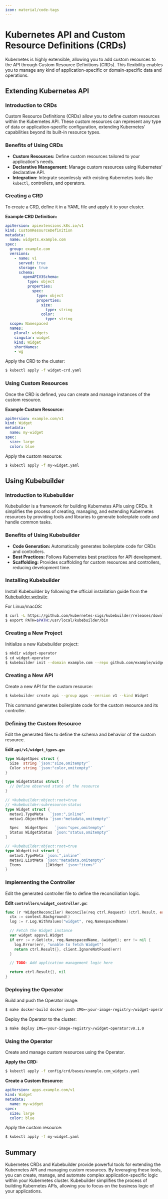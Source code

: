 ```yaml
---
icon: material/code-tags
---
```


# Kubernetes API and Custom Resource Definitions (CRDs)

Kubernetes is highly extensible, allowing you to add custom resources to the API through Custom Resource Definitions (CRDs). This flexibility enables you to manage any kind of application-specific or domain-specific data and operations.

## Extending Kubernetes API

<h3>Introduction to CRDs</h3>

Custom Resource Definitions (CRDs) allow you to define custom resources within the Kubernetes API. These custom resources can represent any type of data or application-specific configuration, extending Kubernetes' capabilities beyond its built-in resource types.

<h3>Benefits of Using CRDs</h3>

- **Custom Resources:** Define custom resources tailored to your application's needs.
- **Declarative Management:** Manage custom resources using Kubernetes' declarative API.
- **Integration:** Integrate seamlessly with existing Kubernetes tools like `kubectl`, controllers, and operators.

<h3>Creating a CRD</h3>

To create a CRD, define it in a YAML file and apply it to your cluster.

**Example CRD Definition:**
```yaml
apiVersion: apiextensions.k8s.io/v1
kind: CustomResourceDefinition
metadata:
  name: widgets.example.com
spec:
  group: example.com
  versions:
    - name: v1
      served: true
      storage: true
      schema:
        openAPIV3Schema:
          type: object
          properties:
            spec:
              type: object
              properties:
                size:
                  type: string
                color:
                  type: string
  scope: Namespaced
  names:
    plural: widgets
    singular: widget
    kind: Widget
    shortNames:
    - wg
```

Apply the CRD to the cluster:
```sh
$ kubectl apply -f widget-crd.yaml
```

<h3>Using Custom Resources</h3>

Once the CRD is defined, you can create and manage instances of the custom resource.

**Example Custom Resource:**
```yaml
apiVersion: example.com/v1
kind: Widget
metadata:
  name: my-widget
spec:
  size: large
  color: blue
```

Apply the custom resource:
```sh
$ kubectl apply -f my-widget.yaml
```

## Using Kubebuilder

<h3>Introduction to Kubebuilder</h3>

Kubebuilder is a framework for building Kubernetes APIs using CRDs. It simplifies the process of creating, managing, and extending Kubernetes resources by providing tools and libraries to generate boilerplate code and handle common tasks.

<h3>Benefits of Using Kubebuilder</h3>

- **Code Generation:** Automatically generates boilerplate code for CRDs and controllers.
- **Best Practices:** Follows Kubernetes best practices for API development.
- **Scaffolding:** Provides scaffolding for custom resources and controllers, reducing development time.

<h3>Installing Kubebuilder</h3>

Install Kubebuilder by following the official installation guide from the [Kubebuilder website](https://kubebuilder.io/).

For Linux/macOS:
```sh
$ curl -L https://github.com/kubernetes-sigs/kubebuilder/releases/download/v2.3.1/kubebuilder_2.3.1_$(uname -s)_$(uname -m).tar.gz | tar -xz -C /usr/local/
$ export PATH=$PATH:/usr/local/kubebuilder/bin
```

<h3>Creating a New Project</h3>

Initialize a new Kubebuilder project:
```sh
$ mkdir widget-operator
$ cd widget-operator
$ kubebuilder init --domain example.com --repo github.com/example/widget-operator
```

<h3>Creating a New API</h3>

Create a new API for the custom resource:
```sh
$ kubebuilder create api --group apps --version v1 --kind Widget
```

This command generates boilerplate code for the custom resource and its controller.

<h3>Defining the Custom Resource</h3>

Edit the generated files to define the schema and behavior of the custom resource.

**Edit `api/v1/widget_types.go`:**
```go
type WidgetSpec struct {
  Size  string `json:"size,omitempty"`
  Color string `json:"color,omitempty"`
}

type WidgetStatus struct {
  // Define observed state of the resource
}

// +kubebuilder:object:root=true
// +kubebuilder:subresource:status
type Widget struct {
  metav1.TypeMeta   `json:",inline"`
  metav1.ObjectMeta `json:"metadata,omitempty"`

  Spec   WidgetSpec   `json:"spec,omitempty"`
  Status WidgetStatus `json:"status,omitempty"`
}

// +kubebuilder:object:root=true
type WidgetList struct {
  metav1.TypeMeta `json:",inline"`
  metav1.ListMeta `json:"metadata,omitempty"`
  Items           []Widget `json:"items"`
}
```

<h3>Implementing the Controller</h3>

Edit the generated controller file to define the reconciliation logic.

**Edit `controllers/widget_controller.go`:**
```go
func (r *WidgetReconciler) Reconcile(req ctrl.Request) (ctrl.Result, error) {
  ctx := context.Background()
  log := r.Log.WithValues("widget", req.NamespacedName)

  // Fetch the Widget instance
  var widget appsv1.Widget
  if err := r.Get(ctx, req.NamespacedName, &widget); err != nil {
    log.Error(err, "unable to fetch Widget")
    return ctrl.Result{}, client.IgnoreNotFound(err)
  }

  // TODO: Add application management logic here

  return ctrl.Result{}, nil
}
```

<h3>Deploying the Operator</h3>

Build and push the Operator image:
```sh
$ make docker-build docker-push IMG=<your-image-registry>/widget-operator:v0.1.0
```

Deploy the Operator to the cluster:
```sh
$ make deploy IMG=<your-image-registry>/widget-operator:v0.1.0
```

<h3>Using the Operator</h3>

Create and manage custom resources using the Operator.

**Apply the CRD:**
```sh
$ kubectl apply -f config/crd/bases/example.com_widgets.yaml
```

**Create a Custom Resource:**
```yaml
apiVersion: apps.example.com/v1
kind: Widget
metadata:
  name: my-widget
spec:
  size: large
  color: blue
```

Apply the custom resource:
```sh
$ kubectl apply -f my-widget.yaml
```

## Summary

Kubernetes CRDs and Kubebuilder provide powerful tools for extending the Kubernetes API and managing custom resources. By leveraging these tools, you can create, manage, and automate complex application-specific logic within your Kubernetes cluster. Kubebuilder simplifies the process of building Kubernetes APIs, allowing you to focus on the business logic of your applications.